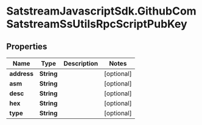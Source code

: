 # SatstreamJavascriptSdk.GithubComSatstreamSsUtilsRpcScriptPubKey

## Properties
Name | Type | Description | Notes
------------ | ------------- | ------------- | -------------
**address** | **String** |  | [optional] 
**asm** | **String** |  | [optional] 
**desc** | **String** |  | [optional] 
**hex** | **String** |  | [optional] 
**type** | **String** |  | [optional] 
